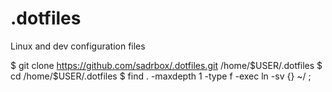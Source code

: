 # .dotfiles
Linux and dev configuration files

$ git clone https://github.com/sadrbox/.dotfiles.git /home/$USER/.dotfiles
$ cd /home/$USER/.dotfiles
$ find . -maxdepth 1 -type f -exec ln -sv {} ~/ \;

